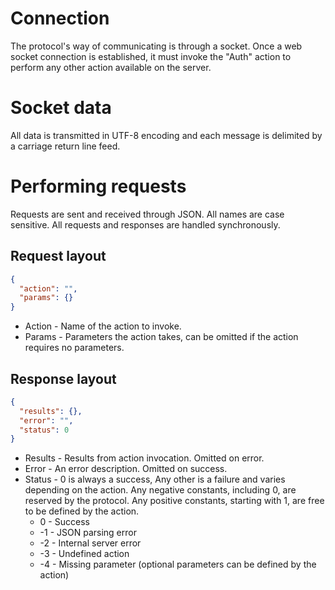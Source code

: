# Connection

The protocol's way of communicating is through a socket. Once a web socket
connection is established, it must invoke the "Auth" action to perform any other
action available on the server.

# Socket data

All data is transmitted in UTF-8 encoding and each message is delimited by
a carriage return line feed.

# Performing requests

Requests are sent and received through JSON. All names are case sensitive.
All requests and responses are handled synchronously.

## Request layout

```json
{
  "action": "",
  "params": {}
}
```

* Action - Name of the action to invoke.
* Params - Parameters the action takes, can be omitted if the action
           requires no parameters.

## Response layout

```json
{
  "results": {},
  "error": "",
  "status": 0
}
```

* Results - Results from action invocation. Omitted on error.
* Error - An error description. Omitted on success.
* Status - 0 is always a success, Any other is a failure and varies depending on the action.
           Any negative constants, including 0, are reserved by the protocol. Any
           positive constants, starting with 1, are free to be defined by the action.
  * 0 - Success
  * -1 - JSON parsing error
  * -2 - Internal server error
  * -3 - Undefined action
  * -4 - Missing parameter (optional parameters can be defined by the action)

